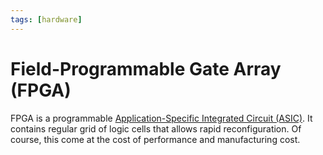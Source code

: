 ```yaml
---
tags: [hardware]
---
```


# Field-Programmable Gate Array (FPGA)

FPGA is a programmable [Application-Specific Integrated Circuit (ASIC)](202404051250.md). 
It contains regular grid of logic cells that allows rapid reconfiguration. Of
course, this come at the cost of performance and manufacturing cost.
